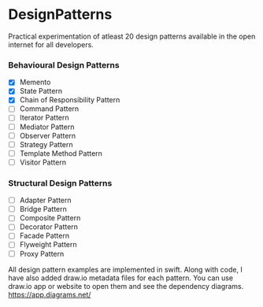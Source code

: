 # DesignPatterns
Practical experimentation of atleast 20 design patterns available in the open internet for all developers.

### Behavioural Design Patterns 
- [x] Memento
- [x] State Pattern
- [x] Chain of Responsibility Pattern
- [ ] Command Pattern
- [ ] Iterator Pattern
- [ ] Mediator Pattern
- [ ] Observer Pattern
- [ ] Strategy Pattern
- [ ] Template Method Pattern
- [ ] Visitor Pattern

### Structural Design Patterns
- [ ] Adapter Pattern
- [ ] Bridge Pattern
- [ ] Composite Pattern
- [ ] Decorator Pattern
- [ ] Facade Pattern
- [ ] Flyweight Pattern
- [ ] Proxy Pattern

All design pattern examples are implemented in swift. Along with code, I have also added draw.io metadata files for each pattern. You can use draw.io app or website to open them and see the dependency diagrams.
https://app.diagrams.net/
